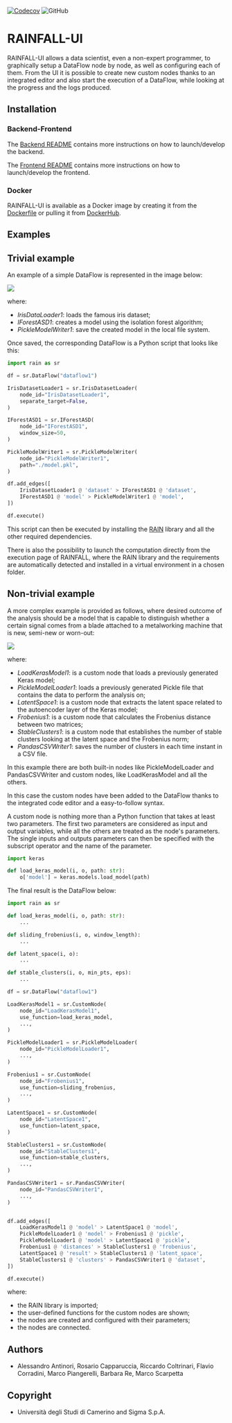 [![Codecov](https://img.shields.io/codecov/c/github/SIMPLE-DVS/rainfall)](https://app.codecov.io/gh/SIMPLE-DVS/rainfall)
![GitHub](https://img.shields.io/github/license/SIMPLE-DVS/rainfall)

# RAINFALL-UI

RAINFALL-UI allows a data scientist, even a non-expert programmer, to graphically setup a DataFlow node by node, as well as configuring each of them. From the UI it is possible to create new custom nodes thanks to an integrated editor and also start the execution of a DataFlow, while looking at the progress and the logs produced.

## Installation

### Backend-Frontend

The [Backend README](simple-backend/README.rst) contains more instructions on how to launch/develop the backend.

The [Frontend README](simple-ui/README.md) contains more instructions on how to launch/develop the frontend.

### Docker

RAINFALL-UI is available as a Docker image by creating it from the [Dockerfile](Dockerfile) or pulling it from [DockerHub](https://hub.docker.com/r/dragonalex98/rainfall).

## Examples

## Trivial example

An example of a simple DataFlow is represented in the image below:

<img src="images/trivial.png" />

where:

- _IrisDataLoader1_: loads the famous iris dataset;
- _IForestASD1_: creates a model using the isolation forest algorithm;
- _PickleModelWriter1_: save the created model in the local file system.

Once saved, the corresponding DataFlow is a Python script that looks like this:

```python
import rain as sr

df = sr.DataFlow("dataflow1")

IrisDatasetLoader1 = sr.IrisDatasetLoader(
    node_id="IrisDatasetLoader1",
    separate_target=False,
)

IForestASD1 = sr.IForestASD(
    node_id="IForestASD1",
    window_size=50,
)

PickleModelWriter1 = sr.PickleModelWriter(
    node_id="PickleModelWriter1",
    path="./model.pkl",
)

df.add_edges([
    IrisDatasetLoader1 @ 'dataset' > IForestASD1 @ 'dataset',
    IForestASD1 @ 'model' > PickleModelWriter1 @ 'model',
])

df.execute()
```

This script can then be executed by installing the [RAIN](https://github.com/SIMPLE-DVS/rain) library and all the other required dependencies.

There is also the possibility to launch the computation directly from the execution page of RAINFALL, where the RAIN library and the requirements are automatically detected and installed in a virtual environment in a chosen folder.

## Non-trivial example

A more complex example is provided as follows, where desired outcome of the analysis should be a model that is capable to distinguish whether a certain signal comes from a blade attached to a metalworking machine that is new, semi-new or worn-out:

<img src="images/custom.png" />

where:

- _LoadKerasModel1_: is a custom node that loads a previously generated Keras model;
- _PickleModelLoader1_: loads a previously generated Pickle file that contains the data to perform the analysis on;
- _LatentSpace1_: is a custom node that extracts the latent space related to the autoencoder layer of the Keras model;
- _Frobenius1_: is a custom node that calculates the Frobenius distance between two matrices;
- _StableClusters1_: is a custom node that establishes the number of stable clusters looking at the latent space and the Frobenius norm;
- _PandasCSVWriter1_: saves the number of clusters in each time instant in a CSV file.

In this example there are both built-in nodes like PickleModelLoader and PandasCSVWriter and custom nodes, like LoadKerasModel and all the others.

In this case the custom nodes have been added to the DataFlow thanks to the integrated code editor and a easy-to-follow syntax.

A custom node is nothing more than a Python function that takes at least two parameters. The first two parameters are considered as input and output variables, while all the others are treated as the node's parameters. The single inputs and outputs parameters can then be specified with the subscript operator and the name of the parameter.

```python
import keras

def load_keras_model(i, o, path: str):
    o['model'] = keras.models.load_model(path)
```

The final result is the DataFlow below:

```python
import rain as sr

def load_keras_model(i, o, path: str):
    ...

def sliding_frobenius(i, o, window_length):
    ...

def latent_space(i, o):
    ...

def stable_clusters(i, o, min_pts, eps):
    ...

df = sr.DataFlow("dataflow1")

LoadKerasModel1 = sr.CustomNode(
    node_id="LoadKerasModel1",
    use_function=load_keras_model,
    ...,
)

PickleModelLoader1 = sr.PickleModelLoader(
    node_id="PickleModelLoader1",
    ...,
)

Frobenius1 = sr.CustomNode(
    node_id="Frobenius1",
    use_function=sliding_frobenius,
    ...,
)

LatentSpace1 = sr.CustomNode(
    node_id="LatentSpace1",
    use_function=latent_space,
)

StableClusters1 = sr.CustomNode(
    node_id="StableClusters1",
    use_function=stable_clusters,
    ...,
)

PandasCSVWriter1 = sr.PandasCSVWriter(
    node_id="PandasCSVWriter1",
    ...,
)


df.add_edges([
    LoadKerasModel1 @ 'model' > LatentSpace1 @ 'model',
    PickleModelLoader1 @ 'model' > Frobenius1 @ 'pickle',
    PickleModelLoader1 @ 'model' > LatentSpace1 @ 'pickle',
    Frobenius1 @ 'distances' > StableClusters1 @ 'frobenius',
    LatentSpace1 @ 'result' > StableClusters1 @ 'latent_space',
    StableClusters1 @ 'clusters' > PandasCSVWriter1 @ 'dataset',
])

df.execute()
```

where:

- the RAIN library is imported;
- the user-defined functions for the custom nodes are shown;
- the nodes are created and configured with their parameters;
- the nodes are connected.

## Authors

- Alessandro Antinori, Rosario Capparuccia, Riccardo Coltrinari, Flavio Corradini, Marco Piangerelli, Barbara Re, Marco Scarpetta

## Copyright

- Università degli Studi di Camerino and Sigma S.p.A.
